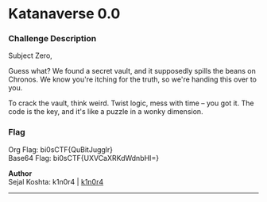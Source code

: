 # Katanaverse 0.0

### Challenge Description

Subject Zero, 

Guess what? We found a secret vault, and it supposedly spills the beans on Chronos. We know you're itching for the truth, so we're handing this over to you.

To crack the vault, think weird. Twist logic, mess with time – you got it. The code is the key, and it's like a puzzle in a wonky dimension.

### Flag

Org Flag: bi0sCTF{QuBitJugglr} <br>
Base64 Flag: bi0sCTF{UXVCaXRKdWdnbHI=}

**Author** <br>
Sejal Koshta: k1n0r4 | [k1n0r4](https://twitter.com/k1n0r4) 

<hr>
